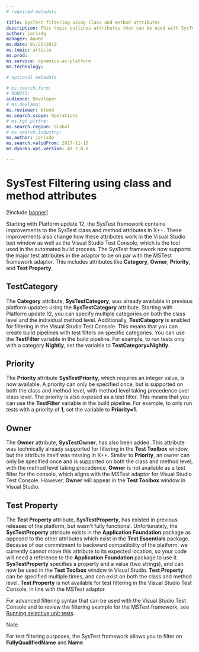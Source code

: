 ```yaml
---
# required metadata

title: SysTest filtering using class and method attributes
description: This topic outlines attributes that can be used with SysTest classes and methods for the purpose of test filtering.
author: jorisdg
manager: AnnBe
ms.date: 01/22/2019
ms.topic: article
ms.prod: 
ms.service: dynamics-ax-platform
ms.technology: 

# optional metadata

# ms.search.form: 
# ROBOTS: 
audience: Developer
# ms.devlang: 
ms.reviewer: kfend
ms.search.scope: Operations
# ms.tgt_pltfrm: 
ms.search.region: Global
# ms.search.industry: 
ms.author: jorisde
ms.search.validFrom: 2017-11-15
ms.dyn365.ops.version: AX 7.0.0

---
```


# SysTest Filtering using class and method attributes

[!include [banner](../includes/banner.md)]

Starting with Platform update 12, the SysTest framework contains improvements to the SysTest class and method attributes in X++. These improvements also change how these attributes work in the Visual Studio test window as well as the Visual Studio Test Console, which is the tool used in the automated build process. The SysTest framework now supports the major test attributes in the adaptor to be on par with the MSTest framework adaptor. This includes attributes like **Category**, **Owner**, **Priority**, and **Test Property**.

## TestCategory

The **Category** attribute, **SysTestCategory**, was already available in previous platform updates using the **SysTestCategory** attribute. Starting with Platform update 12, you can specify multiple categories on both the class level and the individual method level. Additionally, **TestCategory** is enabled for filtering in the Visual Studio Test Console. This means that you can create build pipelines with test filters on specific categories. You can use the **TestFilter** variable in the build pipeline. For example, to run tests only with a category **Nightly**, set the variable to **TestCategory=Nightly**.

## Priority

The **Priority** attribute **SysTestPriority**, which requires an integer value, is now available. A priority can only be specified once, but is supported on both the class and method level, with method level taking precedence over class level. The priority is also exposed as a test filter. This means that you can use the **TestFilter** variable in the build pipeline. For example, to only run tests with a priority of **1**, set the variable to **Priority=1**.

## Owner

The **Owner** attribute, **SysTestOwner**, has also been added. This attribute was technically already supported for filtering in the **Test Toolbox** window, but the attribute itself was missing in X++. Similar to **Priority**, an owner can only be specified once and is supported on both the class and method level, with the method level taking precedence. **Owner** is not available as a test filter for the console, which aligns with the MSTest adaptor for Visual Studio Test Console. However, **Owner** will appear in the **Test Toolbox** window in Visual Studio.

## Test Property

The **Test Property** attribute, **SysTestProperty**, has existed in previous releases of the platform, but wasn't fully functional. Unfortunately, the **SysTestProperty** attribute exists in the **Application Foundation** package as opposed to the other attributes which exist in the **Test Essentials** package. Because of our commitment to backward compatibility of the platform, we currently cannot move this attribute to its expected location, so your code will need a reference to the **Application Foundation** package to use it. **SysTestProperty** specifies a property and a value (two strings), and can now be used in the **Test Toolbox** window in Visual Studio. **Test Property** can be specified multiple times, and can exist on both the class and method level. **Test Property** is not available for test filtering in the Visual Studio Test Console, in line with the MSTest adaptor.

For advanced filtering syntax that can be used with the Visual Studio Test Console and to review the filtering example for the MSTest framework, see [Running selective unit tests](https://docs.microsoft.com/en-us/dotnet/core/testing/selective-unit-tests). 

> [!NOTE]
> For test filtering purposes, the SysTest framework allows you to filter on **FullyQualifiedName** and **Name**.
